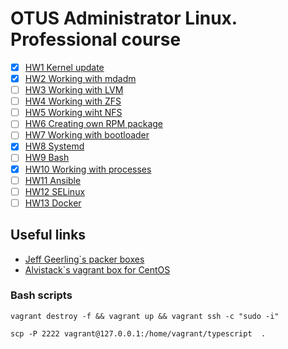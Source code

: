 # OTUS Administrator Linux. Professional course 

- [x] [HW1 Kernel update](https://github.com/refringerator/ots-kernel)
- [x] [HW2 Working with mdadm](https://github.com/refringerator/ots-kernel/tree/hw2_mdadm)
- [ ] [HW3 Working with LVM](https://github.com/refringerator/ots-kernel/tree/hw2_mdadm)
- [ ] [HW4 Working with ZFS](https://github.com/refringerator/ots-kernel/tree/hw2_mdadm)
- [ ] [HW5 Working wiht NFS](https://github.com/refringerator/ots-kernel/tree/hw2_mdadm)
- [ ] [HW6 Creating own RPM package](https://github.com/refringerator/ots-kernel/tree/hw2_mdadm)
- [ ] [HW7 Working with bootloader](https://github.com/refringerator/ots-kernel/tree/hw2_mdadm)
- [x] [HW8 Systemd](https://github.com/refringerator/ots-kernel/tree/hw8_systemd)
- [ ] [HW9 Bash](https://github.com/refringerator/ots-kernel/tree/hw9_bash)
- [x] [HW10 Working with processes](https://github.com/refringerator/ots-kernel/tree/hw10_processes)
- [ ] [HW11 Ansible](https://github.com/refringerator/ots-kernel/tree/hw9_bash)
- [ ] [HW12 SELinux](https://github.com/refringerator/ots-kernel/tree/hw9_bash)
- [ ] [HW13 Docker](https://github.com/refringerator/ots-kernel/tree/hw13_docker)

## Useful links
* [Jeff Geerling`s packer boxes](https://github.com/geerlingguy/packer-boxes)
* [Alvistack`s vagrant box for CentOS](https://github.com/alvistack/vagrant-centos)
 
### Bash scripts
```
vagrant destroy -f && vagrant up && vagrant ssh -c "sudo -i"
```
```
scp -P 2222 vagrant@127.0.0.1:/home/vagrant/typescript  .
```
